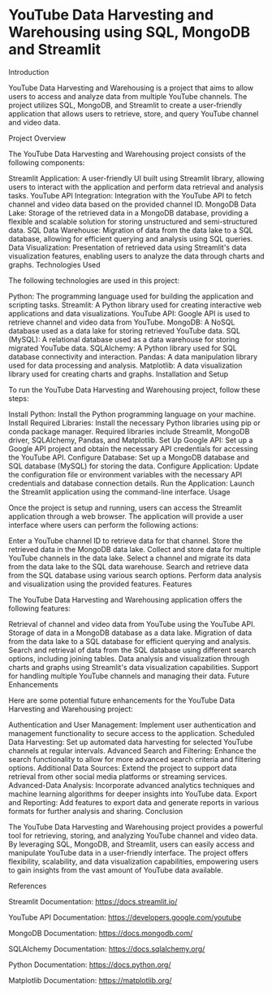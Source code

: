 # YouTube Data Harvesting and Warehousing using SQL, MongoDB and Streamlit
Introduction

YouTube Data Harvesting and Warehousing is a project that aims to allow users to access and analyze data from multiple YouTube channels. The project utilizes SQL, MongoDB, and Streamlit to create a user-friendly application that allows users to retrieve, store, and query YouTube channel and video data.

Project Overview

The YouTube Data Harvesting and Warehousing project consists of the following components:

Streamlit Application: A user-friendly UI built using Streamlit library, allowing users to interact with the application and perform data retrieval and analysis tasks. YouTube API Integration: Integration with the YouTube API to fetch channel and video data based on the provided channel ID. MongoDB Data Lake: Storage of the retrieved data in a MongoDB database, providing a flexible and scalable solution for storing unstructured and semi-structured data. SQL Data Warehouse: Migration of data from the data lake to a SQL database, allowing for efficient querying and analysis using SQL queries. Data Visualization: Presentation of retrieved data using Streamlit's data visualization features, enabling users to analyze the data through charts and graphs. Technologies Used

The following technologies are used in this project:

Python: The programming language used for building the application and scripting tasks. Streamlit: A Python library used for creating interactive web applications and data visualizations. YouTube API: Google API is used to retrieve channel and video data from YouTube. MongoDB: A NoSQL database used as a data lake for storing retrieved YouTube data. SQL (MySQL): A relational database used as a data warehouse for storing migrated YouTube data. SQLAlchemy: A Python library used for SQL database connectivity and interaction. Pandas: A data manipulation library used for data processing and analysis. Matplotlib: A data visualization library used for creating charts and graphs. Installation and Setup

To run the YouTube Data Harvesting and Warehousing project, follow these steps:

Install Python: Install the Python programming language on your machine. Install Required Libraries: Install the necessary Python libraries using pip or conda package manager. Required libraries include Streamlit, MongoDB driver, SQLAlchemy, Pandas, and Matplotlib. Set Up Google API: Set up a Google API project and obtain the necessary API credentials for accessing the YouTube API. Configure Database: Set up a MongoDB database and SQL database (MySQL) for storing the data. Configure Application: Update the configuration file or environment variables with the necessary API credentials and database connection details. Run the Application: Launch the Streamlit application using the command-line interface. Usage

Once the project is setup and running, users can access the Streamlit application through a web browser. The application will provide a user interface where users can perform the following actions:

Enter a YouTube channel ID to retrieve data for that channel. Store the retrieved data in the MongoDB data lake. Collect and store data for multiple YouTube channels in the data lake. Select a channel and migrate its data from the data lake to the SQL data warehouse. Search and retrieve data from the SQL database using various search options. Perform data analysis and visualization using the provided features. Features

The YouTube Data Harvesting and Warehousing application offers the following features:

Retrieval of channel and video data from YouTube using the YouTube API. Storage of data in a MongoDB database as a data lake. Migration of data from the data lake to a SQL database for efficient querying and analysis. Search and retrieval of data from the SQL database using different search options, including joining tables. Data analysis and visualization through charts and graphs using Streamlit's data visualization capabilities. Support for handling multiple YouTube channels and managing their data. Future Enhancements

Here are some potential future enhancements for the YouTube Data Harvesting and Warehousing project:

Authentication and User Management: Implement user authentication and management functionality to secure access to the application. Scheduled Data Harvesting: Set up automated data harvesting for selected YouTube channels at regular intervals. Advanced Search and Filtering: Enhance the search functionality to allow for more advanced search criteria and filtering options. Additional Data Sources: Extend the project to support data retrieval from other social media platforms or streaming services. Advanced-Data Analysis: Incorporate advanced analytics techniques and machine learning algorithms for deeper insights into YouTube data. Export and Reporting: Add features to export data and generate reports in various formats for further analysis and sharing. Conclusion

The YouTube Data Harvesting and Warehousing project provides a powerful tool for retrieving, storing, and analyzing YouTube channel and video data. By leveraging SQL, MongoDB, and Streamlit, users can easily access and manipulate YouTube data in a user-friendly interface. The project offers flexibility, scalability, and data visualization capabilities, empowering users to gain insights from the vast amount of YouTube data available.

References

Streamlit Documentation: https://docs.streamlit.io/

YouTube API Documentation: https://developers.google.com/youtube

MongoDB Documentation: https://docs.mongodb.com/

SQLAlchemy Documentation: https://docs.sqlalchemy.org/

Python Documentation: https://docs.python.org/

Matplotlib Documentation: https://matplotlib.org/

